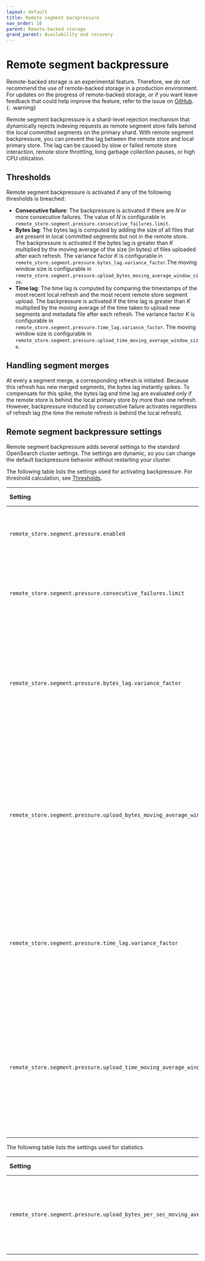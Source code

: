```yaml
---
layout: default
title: Remote segment backpressure
nav_order: 10
parent: Remote-backed storage
grand_parent: Availability and recovery
---
```


# Remote segment backpressure

Remote-backed storage is an experimental feature. Therefore, we do not recommend the use of remote-backed storage in a production environment. For updates on the progress of remote-backed storage, or if you want leave feedback that could help improve the feature, refer to the issue on [GitHub](https://github.com/opensearch-project/OpenSearch/issues/1968).
{: .warning}

Remote segment backpressure is a shard-level rejection mechanism that dynamically rejects indexing requests as remote segment store falls behind the local committed segments on the primary shard. With remote segment backpressure, you can prevent the lag between the remote store and local primary store. The lag can be caused by slow or failed remote store interaction, remote store throttling, long garbage collection pauses, or high CPU utilization.

## Thresholds

Remote segment backpressure is activated if any of the following thresholds is breached:

- **Consecutive failure**: The backpressure is activated if there are _N_ or more consecutive failures. The value of _N_ is configurable in `remote_store.segment.pressure.consecutive_failures.limit`.
- **Bytes lag**:  The bytes lag is computed by adding the size of all files that are present in local committed segments but not in the remote store. The backpressure is activated if the bytes lag is greater than _K_ multiplied by the moving average of the size (in bytes) of files uploaded after each refresh. The variance factor _K_ is configurable in `remote_store.segment.pressure.bytes_lag.variance_factor`.The moving window size is configurable in `remote_store.segment.pressure.upload_bytes_moving_average_window_size`.  
- **Time lag**: The time lag is computed by comparing the timestamps of the most recent local refresh and the most recent remote store segment upload. The backpressure is activated if the time lag is greater than _K_ multiplied by the moving average of the time taken to upload new segments and metadata file after each refresh. The variance factor _K_ is configurable in `remote_store.segment.pressure.time_lag.variance_factor`. The moving window size is configurable in `remote_store.segment.pressure.upload_time_moving_average_window_size`.  

## Handling segment merges 

At every a segment merge, a corresponding refresh is initiated. Because this refresh has new merged segments, the bytes lag instantly spikes. To compensate for this spike, the bytes lag and time lag are evaluated only if the remote store is behind the local primary store by more than one refresh. However, backpressure induced by consecutive failure activates regardless of refresh lag (the time the remote refresh is behind the local refresh).

## Remote segment backpressure settings

Remote segment backpressure adds several settings to the standard OpenSearch cluster settings. The settings are dynamic, so you can change the default backpressure behavior without restarting your cluster. 

The following table lists the settings used for activating backpressure. For threshold calculation, see [Thresholds](#thresholds).

|Setting	|Data type	|Description	|
|:---	|:---	|:---	|
|`remote_store.segment.pressure.enabled`	|Boolean	| If `true`, enables remote segment backpressure. Default is `false`. |
|`remote_store.segment.pressure.consecutive_failures.limit`	|Integer |The minimum consecutive failure count for activating remote segment backpressure. Default is `5`.	|
|`remote_store.segment.pressure.bytes_lag.variance_factor`	|Float | The variance factor that is used together with the moving average to calculate the dynamic bytes lag threshold for activating remote segment backpressure. Default is `10`.	|
|`remote_store.segment.pressure.upload_bytes_moving_average_window_size`	|Integer	|The moving average window size that is used to calculate the dynamic bytes lag threshold for activating remote segment backpressure. The moving average is also exposed through the [Remote Store Stats API]({{site.url}}{{site.baseurl}}/tuning-your-cluster/availability-and-recovery/remote-store/remote-store-stats-api/). Default is `20`.	|
|`remote_store.segment.pressure.time_lag.variance_factor`	|Float 	|The variance factor that is used together with the moving average to calculate the dynamic time lag threshold for activating remote segment backpressure. Default is `10`.	|
|`remote_store.segment.pressure.upload_time_moving_average_window_size`	|Integer	|The moving average window size that is used to calculate the dynamic time lag threshold for activating remote segment backpressure. The moving average is also exposed through the [Remote Store Stats API]({{site.url}}{{site.baseurl}}/tuning-your-cluster/availability-and-recovery/remote-store/remote-store-stats-api/).	Default is `20`.|

The following table lists the settings used for statistics.

|Setting	|Data type	|Description	|
|:---	|:---	|:---	|
|`remote_store.segment.pressure.upload_bytes_per_sec_moving_average_window_size`	|Integer |The moving average window size, which is exposed through [Remote Store Stats API]({{site.url}}{{site.baseurl}}/tuning-your-cluster/availability-and-recovery/remote-store/remote-store-stats-api/).	Default is `20`.|

